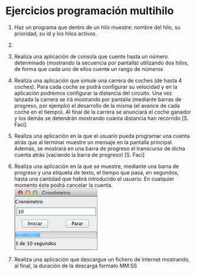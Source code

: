 # Ejercicios programación multihilo

1. Haz un programa que dentro de un hilo muestre: nombre del hilo, su prioridad, su id y los hilos activos.
2. 
2. Realiza una aplicación de consola que cuente hasta un número determinado (mostrando la secuencia por pantalla) utilizando dos hilos, de forma que cada uno de ellos cuente un rango de números

3. Realiza una aplicación que simule una carrera de coches (de hasta 4 coches). Para cada coche se podrá configurar su velocidad y en la aplicación podremos configurar la distancia del circuito. Una vez lanzada la carrera se irá mostrando por pantalla (mediante barras de progreso, por ejemplo) el desarrollo de la misma (el avance de cada coche en el tiempo). Al final de la carrera se anunciará el coche ganador y los demás se detendrán mostrando cuánta distancia han recorrido [S. Faci]  
  
4. Realiza una aplicación en la que el usuario pueda programar una cuenta atrás que al terminar muestre un mensaje en la pantalla principal. Además, se mostrará en una barra de progreso el transcurso de dicha cuenta atrás (vaciando la barra de progreso) [S. Faci]

5. Realiza una aplicación en la que se muestre, mediante una barra de progreso y una etiqueta de texto, el tiempo que pasa, en segundos, hasta una cantidad que habrá introducido el usuario. En cualquier momento éste podrá cancelar la cuenta.
![img.png](img.png)
6. Realiza una aplicación que descargue un fichero de Internet mostrando, al final, la duración de la descarga formato MM:SS

